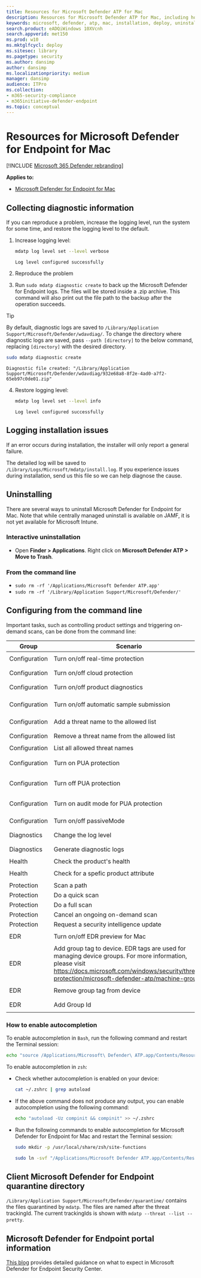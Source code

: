 ```yaml
---
title: Resources for Microsoft Defender ATP for Mac
description: Resources for Microsoft Defender ATP for Mac, including how to uninstall it, how to collect diagnostic logs, CLI commands, and known issues with the product.
keywords: microsoft, defender, atp, mac, installation, deploy, uninstallation, intune, jamf, macos, catalina, mojave, high sierra
search.product: eADQiWindows 10XVcnh
search.appverid: met150
ms.prod: w10
ms.mktglfcycl: deploy
ms.sitesec: library
ms.pagetype: security
ms.author: dansimp
author: dansimp
ms.localizationpriority: medium
manager: dansimp
audience: ITPro
ms.collection: 
- m365-security-compliance 
- m365initiative-defender-endpoint 
ms.topic: conceptual
---
```


# Resources for Microsoft Defender for Endpoint for Mac

[!INCLUDE [Microsoft 365 Defender rebranding](../../includes/microsoft-defender.md)]


**Applies to:**

- [Microsoft Defender for Endpoint for Mac](microsoft-defender-atp-mac.md)

## Collecting diagnostic information

If you can reproduce a problem, increase the logging level, run the system for some time, and restore the logging level to the default.

1. Increase logging level:

   ```bash
   mdatp log level set --level verbose
   ```

   ```Output
   Log level configured successfully
   ```

2. Reproduce the problem

3. Run `sudo mdatp diagnostic create` to back up the Microsoft Defender for Endpoint logs. The files will be stored inside a .zip archive. This command will also print out the file path to the backup after the operation succeeds.

  > [!TIP]
  > By default, diagnostic logs are saved to `/Library/Application Support/Microsoft/Defender/wdavdiag/`. To change the directory where diagnostic logs are saved, pass `--path [directory]` to the below command, replacing `[directory]` with the desired directory.

   ```bash
   sudo mdatp diagnostic create
   ```
   ```Output
   Diagnostic file created: "/Library/Application Support/Microsoft/Defender/wdavdiag/932e68a8-8f2e-4ad0-a7f2-65eb97c0de01.zip"
   ```

4. Restore logging level:

   ```bash
   mdatp log level set --level info
   ```
   ```Output
   Log level configured successfully
   ```

## Logging installation issues

If an error occurs during installation, the installer will only report a general failure.

The detailed log will be saved to `/Library/Logs/Microsoft/mdatp/install.log`. If you experience issues during installation, send us this file so we can help diagnose the cause.

## Uninstalling

There are several ways to uninstall Microsoft Defender for Endpoint for Mac. Note that while centrally managed uninstall is available on JAMF, it is not yet available for Microsoft Intune.

### Interactive uninstallation

- Open **Finder > Applications**. Right click on **Microsoft Defender ATP > Move to Trash**.

### From the command line

- ```sudo rm -rf '/Applications/Microsoft Defender ATP.app'```
- ```sudo rm -rf '/Library/Application Support/Microsoft/Defender/'```

## Configuring from the command line

Important tasks, such as controlling product settings and triggering on-demand scans, can be done from the command line:

|Group        |Scenario                                   |Command                                                                           |
|-------------|-------------------------------------------|----------------------------------------------------------------------------------|
|Configuration|Turn on/off real-time protection           |`mdatp config real-time-protection [enabled/disabled]`                            |
|Configuration|Turn on/off cloud protection               |`mdatp config cloud --value [enabled/disabled]`                                   |
|Configuration|Turn on/off product diagnostics            |`mdatp config cloud-diagnostic --value [enabled/disabled]`                        |
|Configuration|Turn on/off automatic sample submission    |`mdatp config cloud-automatic-sample-submission --value [enabled/disabled]`       |
|Configuration|Add a threat name to the allowed list      |`mdatp threat allowed add --name [threat-name]`                                   |
|Configuration|Remove a threat name from the allowed list |`mdatp threat allowed remove --name [threat-name]`                                |
|Configuration|List all allowed threat names              |`mdatp threat allowed list`                                                       |
|Configuration|Turn on PUA protection                     |`mdatp threat policy set --type potentially_unwanted_application -- action block` |
|Configuration|Turn off PUA protection                    |`mdatp threat policy set --type potentially_unwanted_application -- action off`   |
|Configuration|Turn on audit mode for PUA protection      |`mdatp threat policy set --type potentially_unwanted_application -- action audit` |
|Configuration|Turn on/off passiveMode                    |`mdatp config passive-mode --value enabled [enabled/disabled]`                    |
|Diagnostics  |Change the log level                       |`mdatp log level set --level [error/warning/info/verbose]`                        |
|Diagnostics  |Generate diagnostic logs                   |`mdatp diagnostic create --path [directory]`                                                         |
|Health       |Check the product's health                 |`mdatp health`                                                                    |
|Health       |Check for a spefic product attribute       |`mdatp health --field [attribute: healthy/licensed/engine_version...]`            |
|Protection   |Scan a path                                |`mdatp scan custom --path [path]`                                                 |
|Protection   |Do a quick scan                            |`mdatp scan quick`                                                                |
|Protection   |Do a full scan                             |`mdatp scan full`                                                                 |
|Protection   |Cancel an ongoing on-demand scan           |`mdatp scan cancel`                                                               |
|Protection   |Request a security intelligence update     |`mdatp definitions update`                                                        |
|EDR          |Turn on/off EDR preview for Mac            |`mdatp edr early-preview [enabled/disabled]`                                      |
|EDR          |Add group tag to device. EDR tags are used for managing device groups. For more information, please visit https://docs.microsoft.com/windows/security/threat-protection/microsoft-defender-atp/machine-groups |`mdatp edr tag set --name GROUP --value [name]` |
|EDR          |Remove group tag from device               |`mdatp edr tag remove --tag-name [name]`                                          |
|EDR          |Add Group Id                               |`mdatp edr group-ids --group-id [group]`                                          |

### How to enable autocompletion

To enable autocompletion in `Bash`, run the following command and restart the Terminal session:

```bash
echo "source /Applications/Microsoft\ Defender\ ATP.app/Contents/Resources/Tools/mdatp_completion.bash" >> ~/.bash_profile
```

To enable autocompletion in `zsh`:

- Check whether autocompletion is enabled on your device:

   ```zsh
   cat ~/.zshrc | grep autoload
   ```

- If the above command does not produce any output, you can enable autocompletion using the following command:

   ```zsh
   echo "autoload -Uz compinit && compinit" >> ~/.zshrc
   ```

- Run the following commands to enable autocompletion for Microsoft Defender for Endpoint for Mac and restart the Terminal session:

   ```zsh
   sudo mkdir -p /usr/local/share/zsh/site-functions
   ```
   ```zsh
   sudo ln -svf "/Applications/Microsoft Defender ATP.app/Contents/Resources/Tools/mdatp_completion.zsh" /usr/local/share/zsh/site-functions/_mdatp
   ```

## Client Microsoft Defender for Endpoint quarantine directory

`/Library/Application Support/Microsoft/Defender/quarantine/` contains the files quarantined by `mdatp`. The files are named after the threat trackingId. The current trackingIds is shown with `mdatp --threat --list --pretty`.

## Microsoft Defender for Endpoint portal information

[This blog](https://techcommunity.microsoft.com/t5/microsoft-defender-atp/edr-capabilities-for-macos-have-now-arrived/ba-p/1047801) provides detailed guidance on what to expect in Microsoft Defender for Endpoint Security Center.

